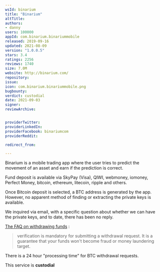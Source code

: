 ```yaml
---
wsId: binarium
title: "Binarium"
altTitle: 
authors:
- danny
users: 100000
appId: com.binarium.binariummobile
released: 2019-09-16
updated: 2021-08-09
version: "1.0.0.5"
stars: 3.4
ratings: 2256
reviews: 1740
size: 7.0M
website: http://binarium.com/
repository: 
issue: 
icon: com.binarium.binariummobile.png
bugbounty: 
verdict: custodial
date: 2021-09-03
signer: 
reviewArchive:


providerTwitter: 
providerLinkedIn: 
providerFacebook: binariumcom
providerReddit: 

redirect_from:

---
```



Binarium is a mobile trading app where the user tries to predict
the movement of an asset and earn if the prediction is correct.

Fund deposit is available via SkyPay (Visa), QIWI, webmoney, iomoney, Perfect Money, bitcoin, ethereum, litecoin, ripple and others.

Once Bitcoin deposit is selected, a BTC address is generated by the app. However, no apparent method of finding or extracting the private keys is available. 

We inquired via email, with a specific question about whether we can have the private keys, and to date, there has been no reply.

[The FAQ on withdrawing funds](https://binarium.global/main/faq) :

> verification is mandatory for submitting a withdrawal request. It is a guarantee that your funds won't become fraud or money laundering target.

There is a 24 hour "processing time" for BTC withdrawal requests.

This service is **custodial**


